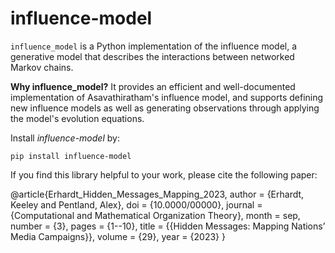 influence-model
========

`influence_model` is a Python implementation of the influence model, a generative model that describes the interactions between networked Markov chains.

**Why influence_model?** It provides an efficient and well-documented implementation of Asavathiratham's influence model, and supports defining new influence models as well as generating observations through applying the model's evolution equations.

Install _influence-model_ by: 

```
pip install influence-model
```

If you find this library helpful to your work, please cite the following paper:

@article{Erhardt_Hidden_Messages_Mapping_2023,
    author = {Erhardt, Keeley and Pentland, Alex},
    doi = {10.0000/00000},
    journal = {Computational and Mathematical Organization Theory},
    month = sep,
    number = {3},
    pages = {1--10},
    title = {{Hidden Messages: Mapping Nations’ Media Campaigns}},
    volume = {29},
    year = {2023}
}
